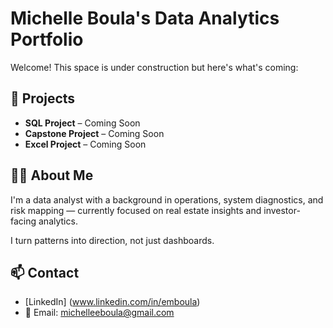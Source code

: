 # Michelle Boula's Data Analytics Portfolio

Welcome! This space is under construction but here's what's coming:

## 🔧 Projects

- **SQL Project** – Coming Soon  
- **Capstone Project** – Coming Soon  
- **Excel Project** – Coming Soon  

## 👩‍💻 About Me

I'm a data analyst with a background in operations, system diagnostics, and risk mapping — currently focused on real estate insights and investor-facing analytics. 

I turn patterns into direction, not just dashboards. 

## 📫 Contact

- [LinkedIn] (www.linkedin.com/in/emboula)
- 📧 Email: michelleeboula@gmail.com
